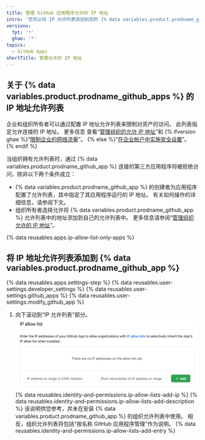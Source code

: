 ```yaml
---
title: 管理 GitHub 应用程序允许的 IP 地址
intro: '您可以将 IP 允许列表添加到您的 {% data variables.product.prodname_github_app %}，以防止您的应用被组织自己的允许列表阻止。'
versions:
  fpt: '*'
  ghae: '*'
topics:
  - GitHub Apps
shortTitle: 管理允许的 IP 地址
---
```


## 关于 {% data variables.product.prodname_github_apps %} 的 IP 地址允许列表

企业和组织所有者可以通过配置 IP 地址允许列表来限制对资产的访问。 此列表指定允许连接的 IP 地址。 更多信息 查看“[管理组织的允许 IP 地址](/organizations/keeping-your-organization-secure/managing-allowed-ip-addresses-for-your-organization#enabling-allowed-ip-addresses)”和 {% ifversion ghae %}“[限制企业的网络流量](/admin/configuration/configuring-your-enterprise/restricting-network-traffic-to-your-enterprise)”。 {% else %}“[在企业帐户中实施安全设置](/github/setting-up-and-managing-your-enterprise/setting-policies-for-organizations-in-your-enterprise-account/enforcing-security-settings-in-your-enterprise-account#managing-allowed-ip-addresses-for-organizations-in-your-enterprise-account)”。 {% endif %}

当组织拥有允许列表时，通过 {% data variables.product.prodname_github_app %} 连接的第三方应用程序将被拒绝访问，除非以下两个条件成立：

* {% data variables.product.prodname_github_app %} 的创建者为应用程序配置了允许列表，其中指定了其应用程序运行的 IP 地址。 有关如何操作的详细信息，请参阅下文。
* 组织所有者选择允许将 {% data variables.product.prodname_github_app %} 允许列表中的地址添加到自己的允许列表中。 更多信息请参阅“[管理组织允许的 IP 地址](/organizations/keeping-your-organization-secure/managing-allowed-ip-addresses-for-your-organization#allowing-access-by-github-apps)”。

{% data reusables.apps.ip-allow-list-only-apps %}

## 将 IP 地址允许列表添加到 {% data variables.product.prodname_github_app %}

{% data reusables.apps.settings-step %}
{% data reusables.user-settings.developer_settings %}
{% data reusables.user-settings.github_apps %}
{% data reusables.user-settings.modify_github_app %}
1. 向下滚动到“IP 允许列表”部分。 ![GitHub 应用程序的基本信息部分](/assets/images/github-apps/github-apps-allow-list-empty.png)
{% data reusables.identity-and-permissions.ip-allow-lists-add-ip %}
{% data reusables.identity-and-permissions.ip-allow-lists-add-description %}
  该说明供您参考，并未在安装 {% data variables.product.prodname_github_app %} 的组织允许列表中使用。 相反，组织允许列表将包括“按名称 GitHub 应用程序管理”作为说明。
{% data reusables.identity-and-permissions.ip-allow-lists-add-entry %}
